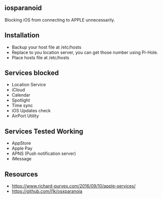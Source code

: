 ## iosparanoid

Blocking iOS from connecting to APPLE unnecessarily.

## Installation

* Backup your host file at /etc/hosts
* Replace <Insert-Here> to you location server, you can get those number using Pi-Hole.
* Place hosts file at /etc/hosts

## Services blocked

* Location Service
* iCloud
* Calendar
* Spotlight
* Time sync
* iOS Updates check
* AirPort Utility

## Services Tested Working

* AppStore
* Apple Pay
* APNS (Push notification server)
* iMessage

## Resources

* https://www.richard-purves.com/2016/09/10/apple-services/
* https://github.com/l1k/osxparanoia
